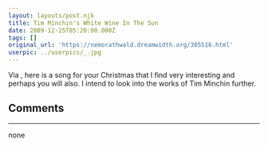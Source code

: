 ```yaml
---
layout: layouts/post.njk
title: Tim Minchin's White Wine In The Sun
date: 2009-12-25T05:20:00.000Z
tags: []
original_url: 'https://nemorathwald.dreamwidth.org/305516.html'
userpic: ../userpics/_.jpg
---
```

Via , here is a song for your Christmas that I find very interesting and perhaps you will also. I intend to look into the works of Tim Minchin further.

## Comments

---

none
